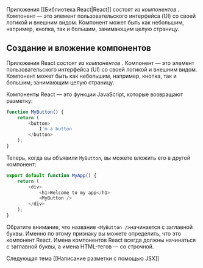 Приложения [[Библиотека React|React]] состоят из _компонентов_ . Компонент — это элемент пользовательского интерфейса (UI) со своей логикой и внешним видом. Компонент может быть как небольшим, например, кнопка, так и большим, занимающим целую страницу. 

## Создание и вложение компонентов

Приложения React состоят из _компонентов_ . Компонент — это элемент пользовательского интерфейса (UI) со своей логикой и внешним видом. Компонент может быть как небольшим, например, кнопка, так и большим, занимающим целую страницу.

Компоненты React — это функции JavaScript, которые возвращают разметку:

```JavaScript
function MyButton() {
	return (    
		<button>
			I'm a button
		</button> 
	);
}
```

Теперь, когда вы объявили `MyButton`, вы можете вложить его в другой компонент:

```JavaScript
export default function MyApp() {  
	return (    
		<div>      
			<h1>Welcome to my app</h1>      
			<MyButton />    
		</div>  
	);
}
```

Обратите внимание, что название `<MyButton />`начинается с заглавной буквы. Именно по этому признаку вы можете определить, что это компонент React. Имена компонентов React всегда должны начинаться с заглавной буквы, а имена HTML-тегов — со строчной.

Следующая тема [[Написание разметки с помощью JSX]]



